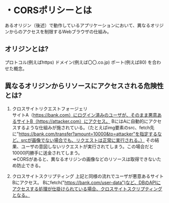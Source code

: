 # ・CORSポリシーとは
あるオリジン（後述）で動作しているアプリケーションにおいて、異なるオリジンからのアクセスを制限するWebブラウザの仕組み。

## オリジンとは?  
プロトコル(例えばhttps)
ドメイン(例えば〇〇.co.jp)
ポート(例えば80)
を合わせた概念。

## 異なるオリジンからリソースにアクセスされる危険性とは?  
1. クロスサイトリクエストフォージェリ  
サイトA（https://bank.com）にログイン済みのユーザが、そのまま悪意あるサイトB（https://attacker.com）にアクセス。
BにはAに自動的にアクセスするような仕組みが施されている。（たとえばimg要素のsrc、fetch先に"https://bank.com/transfer?amount=10000&to=attacker"を指定するなど。srcが画像でない場合でも、リクエストは正常に実行される。）
その結果、ユーザの意図しないリクエストが実行されてしまう。この場合だと10000円勝手に送金されてしまう。  
⇒CORSがあると、異なるオリジンの画像などのリソースは取得できないため防止できる。

2. クロスサイトスクリプティング
上記と同様の流れでユーザが悪意あるサイトBにアクセス。
Bにfetch("https://bank.com/user-data")など、DBのAPIにアクセスする処理が仕掛けられている場合、クロスサイトスクリプティングとなる。

